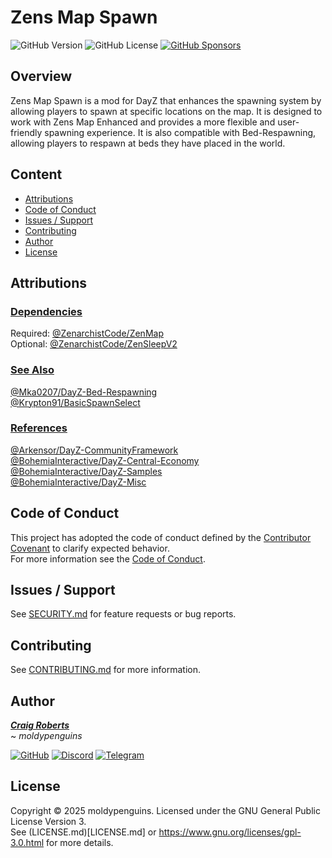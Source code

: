 # Zens Map Spawn  
![GitHub Version](https://img.shields.io/github/v/tag/moldypenguins/ZenMapSpawn?include_prereleases&sort=semver&style=for-the-badge&logo=github&label=version)
![GitHub License](https://img.shields.io/github/license/moldypenguins/ZenMapSpawn?style=for-the-badge&logo=github)
[![GitHub Sponsors][sponsors-src]][sponsors-href]

## Overview
Zens Map Spawn is a mod for DayZ that enhances the spawning system by allowing players to spawn at specific locations on the map. 
It is designed to work with Zens Map Enhanced and provides a more flexible and user-friendly spawning experience. 
It is also compatible with Bed-Respawning, allowing players to respawn at beds they have placed in the world.

## Content
- [Attributions](#attributions)
- [Code of Conduct](#code-of-conduct)
- [Issues / Support](#issues-/-support)
- [Contributing](#contributing)
- [Author](#author)
- [License](#license)


## Attributions

### <ins>Dependencies</ins>
Required: [@ZenarchistCode/ZenMap](https://github.com/ZenarchistCode/ZenMap)  
Optional: [@ZenarchistCode/ZenSleepV2](https://github.com/ZenarchistCode/ZenSleepV2)

### <ins>See Also</ins>
[@Mka0207/DayZ-Bed-Respawning](https://github.com/Mka0207/DayZ-Bed-Respawning)  
[@Krypton91/BasicSpawnSelect](https://github.com/Krypton91/BasicSpawnSelect)  

### <ins>References</ins>
[@Arkensor/DayZ-CommunityFramework](https://github.com/Arkensor/DayZ-CommunityFramework)  
[@BohemiaInteractive/DayZ-Central-Economy](https://github.com/BohemiaInteractive/DayZ-Central-Economy)  
[@BohemiaInteractive/DayZ-Samples](https://github.com/BohemiaInteractive/DayZ-Samples)  
[@BohemiaInteractive/DayZ-Misc](https://github.com/BohemiaInteractive/DayZ-Misc)  

## Code of Conduct
This project has adopted the code of conduct defined by the [Contributor Covenant](http://contributor-covenant.org/) to clarify expected behavior.  
For more information see the [Code of Conduct](CODE_OF_CONDUCT.md).

## Issues / Support
See [SECURITY.md](SECURITY.md) for feature requests or bug reports.  

## Contributing
See [CONTRIBUTING.md](CONTRIBUTING.md) for more information.  

## Author
<ins>_**Craig Roberts**_</ins>  
 ~ _moldypenguins_

[![GitHub][moldypenguins-github]](https://github.com/moldypenguins)
[![Discord][moldypenguins-discord]](https://discordapp.com/users/346771877211144194)
[![Telegram][moldypenguins-telegram]](https://t.me/moldypenguins)  

## License
Copyright © 2025 moldypenguins. Licensed under the GNU General Public License Version 3.  
See (LICENSE.md)[LICENSE.md] or https://www.gnu.org/licenses/gpl-3.0.html for more details.


<!-- Badges -->
[moldypenguins-github]: https://img.shields.io/badge/moldypenguins-6e5494?labelColor=555555&logo=github&style=for-the-badge
[moldypenguins-discord]: https://img.shields.io/badge/@moldypenguins-5865F2?labelColor=555555&logo=discord&style=for-the-badge
[moldypenguins-telegram]: https://img.shields.io/badge/@moldypenguins-27A7E7?labelColor=555555&logo=telegram&style=for-the-badge
[sponsors-src]: https://img.shields.io/badge/sponsor-30363D?style=for-the-badge&logo=GitHub-Sponsors&logoColor=EA4AAA
[sponsors-href]: https://github.com/sponsors/moldypenguins
[github-href]: https://github.com/moldypenguins/ZenMapSpawn
